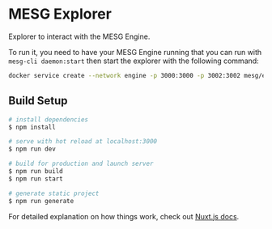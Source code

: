 # MESG Explorer

Explorer to interact with the MESG Engine.

To run it, you need to have your MESG Engine running that you can run with `mesg-cli daemon:start` then start the explorer with the following command:

```bash
docker service create --network engine -p 3000:3000 -p 3002:3002 mesg/explorer
```

## Build Setup

``` bash
# install dependencies
$ npm install

# serve with hot reload at localhost:3000
$ npm run dev

# build for production and launch server
$ npm run build
$ npm run start

# generate static project
$ npm run generate
```

For detailed explanation on how things work, check out [Nuxt.js docs](https://nuxtjs.org).

